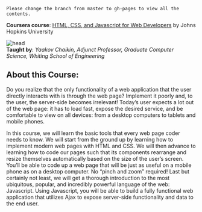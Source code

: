 `Please change the branch from master to gh-pages to view all the contents.`

**Coursera course**: [HTML, CSS, and Javascript for Web Developers](https://www.coursera.org/learn/html-css-javascript-for-web-developers)
by Johns Hopkins University

![head](https://user-images.githubusercontent.com/68955449/119085564-9b78bb80-ba21-11eb-9120-657bc62b0a2e.jpg)  
**Taught by**: _Yaakov Chaikin, Adjunct Professor, Graduate Computer Science, Whiting School of Engineering_

## About this Course:

Do you realize that the only functionality of a web application that the user directly interacts with is through the web page? Implement it poorly and, to the user, the server-side becomes irrelevant! Today’s user expects a lot out of the web page: it has to load fast, expose the desired service, and be comfortable to view on all devices: from a desktop computers to tablets and mobile phones.

In this course, we will learn the basic tools that every web page coder needs to know. We will start from the ground up by learning how to implement modern web pages with HTML and CSS. We will then advance to learning how to code our pages such that its components rearrange and resize themselves automatically based on the size of the user’s screen. You’ll be able to code up a web page that will be just as useful on a mobile phone as on a desktop computer. No “pinch and zoom” required! Last but certainly not least, we will get a thorough introduction to the most ubiquitous, popular, and incredibly powerful language of the web: Javascript. Using Javascript, you will be able to build a fully functional web application that utilizes Ajax to expose server-side functionality and data to the end user.
